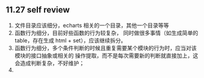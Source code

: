 ## 11.27 self review
1. 文件目录应该细分，echarts 相关的一个目录，其他一个目录等等
2. 函数行为细分，目前好些函数的行为较复杂，
  同时做很多事情（如生成简单的 table，存在生成 html + set），应该继续拆分。
3. 函数行为细分，多个条件判断的时候且重复需要某个模块的行为时，应当对该模块的接口抽象或相关的
  操作提取，而不是每次需要新的判断就直接加上，这会造成判断复杂，不好维护；
4. 